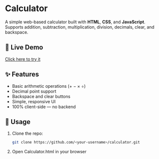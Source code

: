 # Calculator

A simple web-based calculator built with **HTML**, **CSS**, and **JavaScript**.  
Supports addition, subtraction, multiplication, division, decimals, clear, and backspace.

## 🚀 Live Demo
[Click here to try it](https://deep-singh-ctrl.github.io/calculator/)

## ✨ Features
- Basic arithmetic operations (+ − × ÷)
- Decimal point support
- Backspace and clear buttons
- Simple, responsive UI
- 100% client-side — no backend

## 📂 Usage
1. Clone the repo:
   ```bash
   git clone https://github.com/<your-username>/calculator.git
2. Open Calculator.html in your browser

